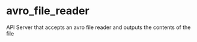 # avro_file_reader
API Server that accepts an avro file reader and outputs the contents of the file
